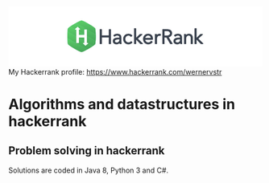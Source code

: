 ![Screenshot](title-hackerrank.jpg)
My Hackerrank profile: https://www.hackerrank.com/wernervstr
# Algorithms and datastructures in hackerrank
## Problem solving in hackerrank
Solutions are coded in Java 8, Python 3 and C#.

